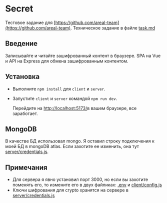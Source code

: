 # Secret

Тестовое задание для [https://github.com/areal-team](https://github.com/areal-team).
Техническое задание в файле [task.md](task.md)

## Введение
Записывайте и читайте зашифрованный контент в браузере. SPA на Vue и API на Express для обмена зашифрованным контентом.

## Установка
- Выполните `npm install` для `client` и `server`.
- Запустите `client` и `server` командой `npm run dev`.


  Перейдите на [http://localhost:5173/](http://localhost:5173/)в вашем браузере, все заработает. 

## MongoDB
В качестве БД использовал mongo. Я оставил строку подключения к моей БД в mongoDB atlas. Если захотите ее изменить, она тут [server/credentials.js](client/config.js).

## Примечания
- Для сервера я явно установил порт 3000, но если вы захотите поменять его, то измените его в двух файликах: [.env](solution_sql.sql) и [client/config.js](client/config.js)
- Ключи шифрования для crypto хранятся на сервере в [server/credentials.js](client/config.js)